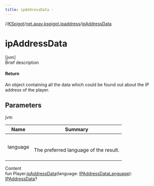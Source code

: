```yaml
---
title: ipAddressData -
---
```

//[KSpigot](../index.md)/[net.axay.kspigot.ipaddress](index.md)/[ipAddressData](ip-address-data.md)



# ipAddressData  
[jvm]  
Brief description  


#### Return  


An object containing all the data which could be found out about the IP address of the player.



## Parameters  
  
jvm  
  
|  Name|  Summary| 
|---|---|
| language| <br><br>The preferred language of the result.<br><br>
  
  
Content  
fun Player.[ipAddressData](ip-address-data.md)(language: [IPAddressDataLanguage](-i-p-address-data-language/index.md)): [IPAddressData](-i-p-address-data/index.md)?  



